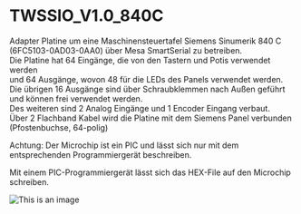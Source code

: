 # TWSSIO_V1.0_840C

Adapter Platine um eine Maschinensteuertafel Siemens Sinumerik 840 C  (6FC5103-0AD03-0AA0) über Mesa SmartSerial zu betreiben.  
Die Platine hat 64 Eingänge, die von den Tastern und Potis verwendet werden  
und 64 Ausgänge, wovon 48 für die LEDs des Panels verwendet werden.  
Die übrigen 16 Ausgänge sind über Schraubklemmen nach Außen geführt und können frei verwendet werden.  
Des weiteren sind 2 Analog Eingänge und 1 Encoder Eingang verbaut.  
Über 2 Flachband Kabel wird die Platine mit dem Siemens Panel verbunden (Pfostenbuchse, 64-polig)  




Achtung: Der Microchip ist ein PIC und lässt sich nur mit dem entsprechenden Programmiergerät beschreiben.

Mit einem PIC-Programmiergerät lässt sich das HEX-File auf den Microchip schreiben.

![This is an image](https://github.com/Watze85/TWSSIO_V1.0_840C/blob/main/Bilder/1.png)
